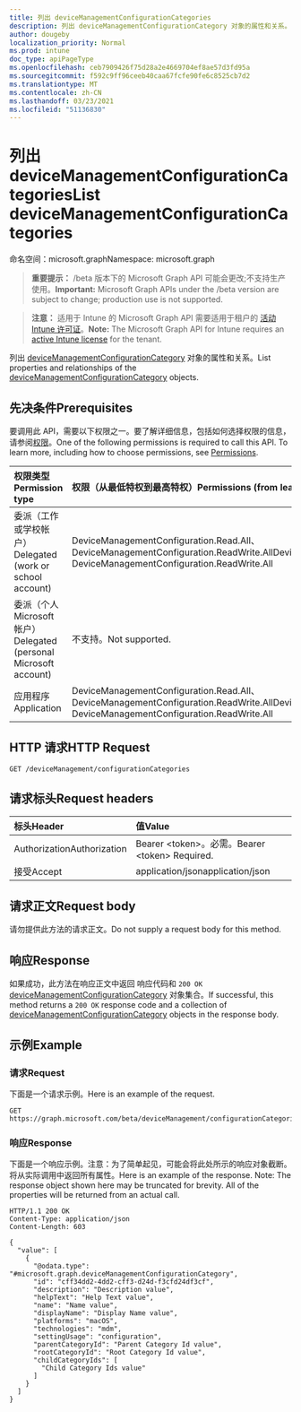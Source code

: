 ```yaml
---
title: 列出 deviceManagementConfigurationCategories
description: 列出 deviceManagementConfigurationCategory 对象的属性和关系。
author: dougeby
localization_priority: Normal
ms.prod: intune
doc_type: apiPageType
ms.openlocfilehash: ceb7909426f75d28a2e4669704ef8ae57d3fd95a
ms.sourcegitcommit: f592c9ff96ceeb40caa67fcfe90fe6c8525cb7d2
ms.translationtype: MT
ms.contentlocale: zh-CN
ms.lasthandoff: 03/23/2021
ms.locfileid: "51136830"
---
```

# <a name="list-devicemanagementconfigurationcategories"></a><span data-ttu-id="d1bda-103">列出 deviceManagementConfigurationCategories</span><span class="sxs-lookup"><span data-stu-id="d1bda-103">List deviceManagementConfigurationCategories</span></span>

<span data-ttu-id="d1bda-104">命名空间：microsoft.graph</span><span class="sxs-lookup"><span data-stu-id="d1bda-104">Namespace: microsoft.graph</span></span>

> <span data-ttu-id="d1bda-105">**重要提示：** /beta 版本下的 Microsoft Graph API 可能会更改;不支持生产使用。</span><span class="sxs-lookup"><span data-stu-id="d1bda-105">**Important:** Microsoft Graph APIs under the /beta version are subject to change; production use is not supported.</span></span>

> <span data-ttu-id="d1bda-106">**注意：** 适用于 Intune 的 Microsoft Graph API 需要适用于租户的 [活动 Intune 许可证](https://go.microsoft.com/fwlink/?linkid=839381)。</span><span class="sxs-lookup"><span data-stu-id="d1bda-106">**Note:** The Microsoft Graph API for Intune requires an [active Intune license](https://go.microsoft.com/fwlink/?linkid=839381) for the tenant.</span></span>

<span data-ttu-id="d1bda-107">列出 [deviceManagementConfigurationCategory](../resources/intune-deviceconfigv2-devicemanagementconfigurationcategory.md) 对象的属性和关系。</span><span class="sxs-lookup"><span data-stu-id="d1bda-107">List properties and relationships of the [deviceManagementConfigurationCategory](../resources/intune-deviceconfigv2-devicemanagementconfigurationcategory.md) objects.</span></span>

## <a name="prerequisites"></a><span data-ttu-id="d1bda-108">先决条件</span><span class="sxs-lookup"><span data-stu-id="d1bda-108">Prerequisites</span></span>
<span data-ttu-id="d1bda-p101">要调用此 API，需要以下权限之一。要了解详细信息，包括如何选择权限的信息，请参阅[权限](/graph/permissions-reference)。</span><span class="sxs-lookup"><span data-stu-id="d1bda-p101">One of the following permissions is required to call this API. To learn more, including how to choose permissions, see [Permissions](/graph/permissions-reference).</span></span>

|<span data-ttu-id="d1bda-111">权限类型</span><span class="sxs-lookup"><span data-stu-id="d1bda-111">Permission type</span></span>|<span data-ttu-id="d1bda-112">权限（从最低特权到最高特权）</span><span class="sxs-lookup"><span data-stu-id="d1bda-112">Permissions (from least to most privileged)</span></span>|
|:---|:---|
|<span data-ttu-id="d1bda-113">委派（工作或学校帐户）</span><span class="sxs-lookup"><span data-stu-id="d1bda-113">Delegated (work or school account)</span></span>|<span data-ttu-id="d1bda-114">DeviceManagementConfiguration.Read.All、DeviceManagementConfiguration.ReadWrite.All</span><span class="sxs-lookup"><span data-stu-id="d1bda-114">DeviceManagementConfiguration.Read.All, DeviceManagementConfiguration.ReadWrite.All</span></span>|
|<span data-ttu-id="d1bda-115">委派（个人 Microsoft 帐户）</span><span class="sxs-lookup"><span data-stu-id="d1bda-115">Delegated (personal Microsoft account)</span></span>|<span data-ttu-id="d1bda-116">不支持。</span><span class="sxs-lookup"><span data-stu-id="d1bda-116">Not supported.</span></span>|
|<span data-ttu-id="d1bda-117">应用程序</span><span class="sxs-lookup"><span data-stu-id="d1bda-117">Application</span></span>|<span data-ttu-id="d1bda-118">DeviceManagementConfiguration.Read.All、DeviceManagementConfiguration.ReadWrite.All</span><span class="sxs-lookup"><span data-stu-id="d1bda-118">DeviceManagementConfiguration.Read.All, DeviceManagementConfiguration.ReadWrite.All</span></span>|

## <a name="http-request"></a><span data-ttu-id="d1bda-119">HTTP 请求</span><span class="sxs-lookup"><span data-stu-id="d1bda-119">HTTP Request</span></span>
<!-- {
  "blockType": "ignored"
}
-->
``` http
GET /deviceManagement/configurationCategories
```

## <a name="request-headers"></a><span data-ttu-id="d1bda-120">请求标头</span><span class="sxs-lookup"><span data-stu-id="d1bda-120">Request headers</span></span>
|<span data-ttu-id="d1bda-121">标头</span><span class="sxs-lookup"><span data-stu-id="d1bda-121">Header</span></span>|<span data-ttu-id="d1bda-122">值</span><span class="sxs-lookup"><span data-stu-id="d1bda-122">Value</span></span>|
|:---|:---|
|<span data-ttu-id="d1bda-123">Authorization</span><span class="sxs-lookup"><span data-stu-id="d1bda-123">Authorization</span></span>|<span data-ttu-id="d1bda-124">Bearer &lt;token&gt;。必需。</span><span class="sxs-lookup"><span data-stu-id="d1bda-124">Bearer &lt;token&gt; Required.</span></span>|
|<span data-ttu-id="d1bda-125">接受</span><span class="sxs-lookup"><span data-stu-id="d1bda-125">Accept</span></span>|<span data-ttu-id="d1bda-126">application/json</span><span class="sxs-lookup"><span data-stu-id="d1bda-126">application/json</span></span>|

## <a name="request-body"></a><span data-ttu-id="d1bda-127">请求正文</span><span class="sxs-lookup"><span data-stu-id="d1bda-127">Request body</span></span>
<span data-ttu-id="d1bda-128">请勿提供此方法的请求正文。</span><span class="sxs-lookup"><span data-stu-id="d1bda-128">Do not supply a request body for this method.</span></span>

## <a name="response"></a><span data-ttu-id="d1bda-129">响应</span><span class="sxs-lookup"><span data-stu-id="d1bda-129">Response</span></span>
<span data-ttu-id="d1bda-130">如果成功，此方法在响应正文中返回 响应代码和 `200 OK` [deviceManagementConfigurationCategory](../resources/intune-deviceconfigv2-devicemanagementconfigurationcategory.md) 对象集合。</span><span class="sxs-lookup"><span data-stu-id="d1bda-130">If successful, this method returns a `200 OK` response code and a collection of [deviceManagementConfigurationCategory](../resources/intune-deviceconfigv2-devicemanagementconfigurationcategory.md) objects in the response body.</span></span>

## <a name="example"></a><span data-ttu-id="d1bda-131">示例</span><span class="sxs-lookup"><span data-stu-id="d1bda-131">Example</span></span>

### <a name="request"></a><span data-ttu-id="d1bda-132">请求</span><span class="sxs-lookup"><span data-stu-id="d1bda-132">Request</span></span>
<span data-ttu-id="d1bda-133">下面是一个请求示例。</span><span class="sxs-lookup"><span data-stu-id="d1bda-133">Here is an example of the request.</span></span>
``` http
GET https://graph.microsoft.com/beta/deviceManagement/configurationCategories
```

### <a name="response"></a><span data-ttu-id="d1bda-134">响应</span><span class="sxs-lookup"><span data-stu-id="d1bda-134">Response</span></span>
<span data-ttu-id="d1bda-p102">下面是一个响应示例。注意：为了简单起见，可能会将此处所示的响应对象截断。将从实际调用中返回所有属性。</span><span class="sxs-lookup"><span data-stu-id="d1bda-p102">Here is an example of the response. Note: The response object shown here may be truncated for brevity. All of the properties will be returned from an actual call.</span></span>
``` http
HTTP/1.1 200 OK
Content-Type: application/json
Content-Length: 603

{
  "value": [
    {
      "@odata.type": "#microsoft.graph.deviceManagementConfigurationCategory",
      "id": "cff34dd2-4dd2-cff3-d24d-f3cfd24df3cf",
      "description": "Description value",
      "helpText": "Help Text value",
      "name": "Name value",
      "displayName": "Display Name value",
      "platforms": "macOS",
      "technologies": "mdm",
      "settingUsage": "configuration",
      "parentCategoryId": "Parent Category Id value",
      "rootCategoryId": "Root Category Id value",
      "childCategoryIds": [
        "Child Category Ids value"
      ]
    }
  ]
}
```




